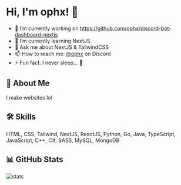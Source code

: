 # Hi, I'm ophx! 👋
- 🔭 I’m currently working on https://github.com/ophx/discord-bot-dashboard-nextjs
- 🌱 I’m currently learning NextJS
- 💬 Ask me about NextJS & TailwindCSS
- 📫 How to reach me: [@ophx](https://discordid.netlify.app/?id=459738097622712320) on Discord
- ⚡ Fun fact: I never sleep... 👀

## 🚀 About Me
I make websites lol


## 🛠 Skills
HTML, CSS, Tailwind, NextJS, ReactJS, Python, Go, Java, TypeScript, JavaScript, C++, C#, SASS, MySQL, MongoDB


## 📊 GitHub Stats
![stats](https://github-readme-stats.vercel.app/api?username=ophx&show_icons=true&theme=transparent)
